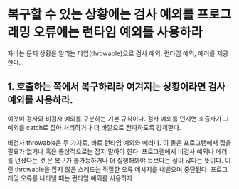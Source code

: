 # 복구할 수 있는 상황에는 검사 예외를 프로그래밍 오류에는 런타임 예외를 사용하라
자바는 문제 상황을 알리는 타입(throwable)으로 검사 예외, 런타임 예외, 에러를 제공한다.
## 1. 호출하는 쪽에서 복구하리라 여겨지는 상황이라면 검사 예외를 사용하라.
이것이 검사와 비검사 예외를 구분하는 기본 규칙이다. 
검사 예외를 던지면 호출자가 그 예외를 catch로 잡아 처리하거나 더 바깥으로 전파하도록 강제한다. 

비검사 throwable은 두 가지로, 바로 런타임 예외와 에러다. 
이 둘은 프로그램에서 잡을 필요가 없거나 혹은 통상적으로는 잡지 말아야 한다. 프로그램에서 비검사 예외나 에러를 던졌다는 것 은 복구가 불가능하거나 더 실행해봐야 득보다는 실이 많다는 뜻이다. 이런 throwable을 잡지 않은 스레드는 적절한 오류 메시지를 내뱉으며 중단된다.
프로그래밍 오류를 나타낼 때는 런타임 예외를 사용하자